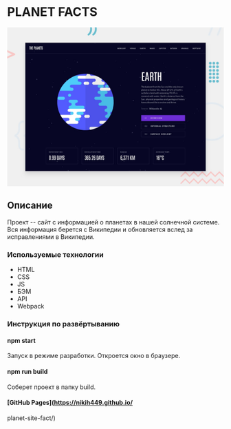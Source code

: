 # PLANET FACTS
![Иллюстрация к проекту](https://github.com/NIKIH449/planets-fact-site/raw/main/images/preview.jpg)

## Описание

Проект -- сайт с информацией о планетах в нашей солнечной системе. 
Вся информация берется с Википедии и обновляется вслед за исправлениями в Википедии.


### Используемые технологии

- HTML
- CSS
- JS
- БЭМ
- API
- Webpack


### Инструкция по развёртыванию 

#### npm start

Запуск в режиме разработки. Откроется окно в браузере.

#### npm run build

Соберет проект в папку build.

#### [GitHub Pages](https://nikih449.github.io/
planet-site-fact/)

